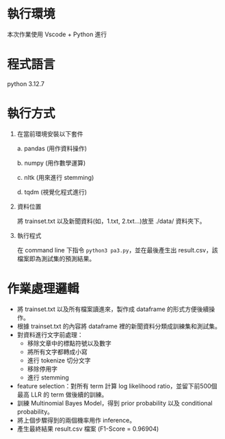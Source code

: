 # 執行環境

本次作業使用 Vscode + Python 進行

# 程式語言

python 3.12.7

# 執行方式

1. 在當前環境安裝以下套件
    
    a. pandas (用作資料操作)

    b. numpy  (用作數學運算)

    c. nltk (用來進行 stemming)

    d. tqdm (視覺化程式進行)

2. 資料位置
    
    將 trainset.txt 以及新聞資料(如，1.txt, 2.txt...)放至 ./data/ 資料夾下。

3. 執行程式

    在 command line 下指令 ```python3 pa3.py```，並在最後產生出 result.csv，該檔案即為測試集的預測結果。

# 作業處理邏輯

- 將 trainset.txt 以及所有檔案讀進來，製作成 dataframe 的形式方便後續操作。
- 根據 trainset.txt 的內容將 dataframe 裡的新聞資料分類成訓練集和測試集。
- 對資料進行文字前處理：
    - 移除文章中的標點符號以及數字
    - 將所有文字都轉成小寫
    - 進行 tokenize 切分文字
    - 移除停用字
    - 進行 stemming
- feature selection：對所有 term 計算 log likelihood ratio，並留下前500個最高 LLR 的 term 做後續的訓練。
- 訓練 Multinomial Bayes Model，得到 prior probability 以及 conditional probability。
- 將上個步驟得到的兩個機率用作 inference。
- 產生最終結果 result.csv 檔案 (F1-Score = 0.96904)